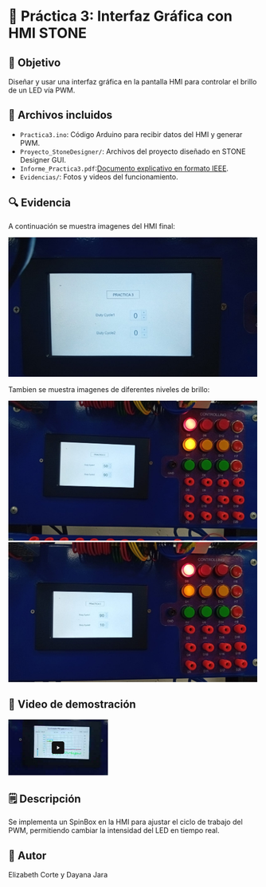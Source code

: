 # 📙 Práctica 3: Interfaz Gráfica con HMI STONE

## 🎯 Objetivo
Diseñar y usar una interfaz gráfica en la pantalla HMI para controlar el brillo de un LED vía PWM.

## 📂 Archivos incluidos
- `Practica3.ino`: Código Arduino para recibir datos del HMI y generar PWM.
- `Proyecto_StoneDesigner/`: Archivos del proyecto diseñado en STONE Designer GUI.
- `Informe_Practica3.pdf`:[Documento explicativo en formato IEEE](/Informe_practicas).
- `Evidencias/`: Fotos y videos del funcionamiento.

## 🔍 Evidencia

A continuación se muestra imagenes del HMI final:

<img src="Evidencias/interfaz.jpeg" alt="Interfaz" width="500" />

Tambien se muestra imagenes de diferentes niveles de brillo:

<img src="Evidencias/practica3_01.jpeg" alt="Resultados 1" width="500" />

<img src="Evidencias/practica3_02.jpeg" alt="Resultados 2" width="500" />


## 🎥 Video de demostración

<a href="https://drive.google.com/file/d/1lpTiXqDkvRDp8XWMYF1XFe_zp0gdSeLe/view?usp=sharing">
  <img src="Evidencias/miniatura.png" alt="Ver video" width="200" />
</a>

## 🗒️ Descripción
Se implementa un SpinBox en la HMI para ajustar el ciclo de trabajo del PWM, permitiendo cambiar la intensidad del LED en tiempo real.

## 👤 Autor
Elizabeth Corte y Dayana Jara

